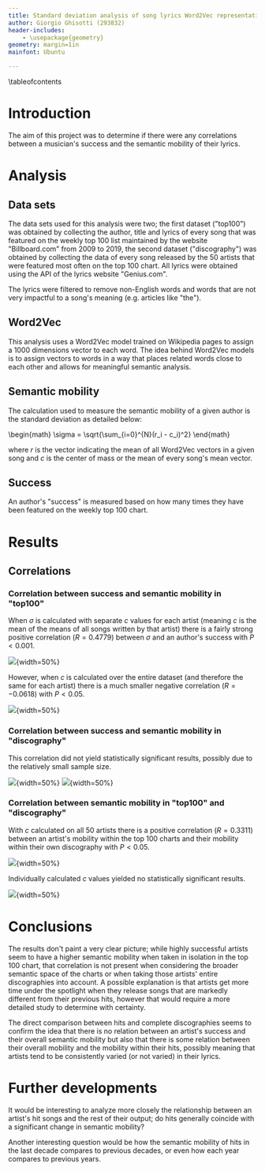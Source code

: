 ```yaml
---
title: Standard deviation analysis of song lyrics Word2Vec representations
author: Giorgio Ghisotti (293832)
header-includes:
	- \usepackage{geometry}
geometry: margin=1in
mainfont: Ubuntu

---
```


\tableofcontents

# Introduction

The aim of this project was to determine if there were any correlations
between a musician's success and the semantic mobility of their lyrics.

# Analysis

## Data sets

The data sets used for this analysis were two; the first dataset ("top100") was
obtained by collecting the author, title and lyrics of every song that was
featured on the weekly top 100 list maintained by the website "Billboard.com"
from 2009 to 2019, the second dataset ("discography") was obtained by 
collecting the data of every song released by the 50 artists that were 
featured most often on the top 100 chart. All lyrics were obtained using the 
API of the lyrics website "Genius.com".

The lyrics were filtered to remove non-English words and words that are not
very impactful to a song's meaning (e.g. articles like "the").

## Word2Vec

This analysis uses a Word2Vec model trained on Wikipedia pages to assign a
1000 dimensions vector to each word. The idea behind Word2Vec models is to
assign vectors to words in a way that places related words close to each other
and allows for meaningful semantic analysis.

## Semantic mobility

The calculation used to measure the semantic mobility of a given author is the
standard deviation as detailed below:

\begin{math}
	\sigma = \sqrt{\sum_{i=0}^{N}(r_i - c_i)^2}
\end{math}

where $r$ is the vector indicating the mean of all Word2Vec vectors in a given
song and $c$ is the center of mass or the mean of every song's mean vector.

## Success

An author's "success" is measured based on how many times they have been
featured on the weekly top 100 chart.

# Results

## Correlations

### Correlation between success and semantic mobility in "top100"

When $\sigma$ is calculated with separate $c$ values for each artist (meaning
$c$ is the mean of the means of all songs written by that artist) there is
a fairly strong positive correlation ($R = 0.4779$) between $\sigma$ and an
author's success with $P < 0.001$.

![](img/top100.bmp){width=50%}

However, when $c$ is calculated over the entire dataset (and therefore the same
for each artist) there is a much smaller negative correlation ($R = -0.0618$)
with $P < 0.05$.

![](img/top100_overall.bmp){width=50%}

### Correlation between success and semantic mobility in "discography"

This correlation did not yield statistically significant results, possibly due
to the relatively small sample size.

![](img/discography.bmp){width=50%}
![](img/discography_overall.bmp){width=50%}

### Correlation between semantic mobility in "top100" and "discography"

With $c$ calculated on all 50 artists there is a positive correlation
($R = 0.3311$) between an artist's mobility within the top 100 charts and their
mobility within their own discography with $P < 0.05$.

![](img/compare_overall.bmp){width=50%}

Individually calculated $c$ values yielded no statistically significant
results.

![](img/compare.bmp){width=50%}

# Conclusions

The results don't paint a very clear picture; while highly successful artists
seem to have a higher semantic mobility when taken in isolation in the top 100
chart, that correlation is not present when considering the broader semantic
space of the charts or when taking those artists' entire discographies into
account. A possible explanation is that artists get more time under the
spotlight when they release songs that are markedly different from their
previous hits, however that would require a more detailed study to determine 
with certainty.

The direct comparison between hits and complete discographies seems to
confirm the idea that there is no relation between an artist's success and 
their overall semantic mobility but also that there is some relation between
their overall mobility and the mobility within their hits, possibly meaning
that artists tend to be consistently varied (or not varied) in their lyrics.

# Further developments

It would be interesting to analyze more closely the relationship between an
artist's hit songs and the rest of their output; do hits generally coincide 
with a significant change in semantic mobility?

Another interesting question would be how the semantic mobility of hits in the
last decade compares to previous decades, or even how each year compares to
previous years.
